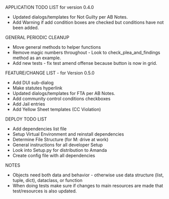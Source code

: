 APPLICATION TODO LIST for version 0.4.0
* Updated dialogs/templates for Not Guilty per AB Notes.
* Add Warning if add condition boxes are checked but conditions have not been added.


GENERAL PERIODIC CLEANUP
* Move general methods to helper functions
* Remove magic numbers throughout - Look to check_plea_and_findings method as an example.
* Add new tests - fix test amend offense because button is now in grid.


FEATURE/CHANGE LIST - for Version 0.5.0
* Add DUI sub-dialog
* Make statutes hyperlink
* Updated dialogs/templates for FTA per AB Notes.
* Add community control conditions checkboxes
* Add Jail entries
* Add Yellow Sheet templates (CC Violation)


DEPLOY TODO LIST
* Add dependencies list file
* Setup Virtual Environment and reinstall dependencies
* Determine File Structure (for M: drive at work)
* General instructions for all developer Setup
* Look into Setup.py for distribution to Amanda
* Create config file with all dependencies

NOTES
* Objects need both data and behavior - otherwise use data
structure (list, tuple, dict), dataclass, or function
* When doing tests make sure if changes to main resources are
made that test/resources is also updated.

